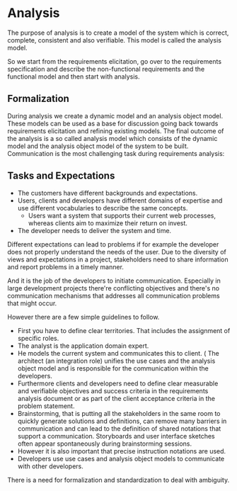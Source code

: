 # Analysis

The purpose of analysis is to create a model of the system which is correct,
complete, consistent and also verifiable.
This model is called the analysis model.

So we start from the requirements elicitation, go over to the requirements specification
and describe the non-functional requirements and the functional model and then start with
analysis.

## Formalization

During analysis we create a dynamic model and an analysis object model.
These models can be used as a base for discussion going back towards requirements elicitation
and refining existing models.
The final outcome of the analysis is a so called analysis model which consists of the
dynamic model and the analysis object model of the system to be built.
Communication is the most challenging task during requirements analysis:


## Tasks and Expectations
* The customers have different backgrounds and expectations.
* Users, clients and developers have different domains of expertise and use different vocabularies
to describe the same concepts.
    *  Users want a system 
that supports their current web processes, whereas clients aim to maximize
their return on invest.
* The developer needs to deliver the system and time.

Different expectations can lead to problems if for example the developer does not properly
understand the needs of the user. Due to the diversity of views and expectations in a project, stakeholders need to share information
and report problems in a timely manner.

And it is the job of the developers to initiate communication.
Especially in large development projects there're conflicting objectives and there's no communication
mechanisms that addresses all communication problems that might occur.

However there are a few simple guidelines to follow.
* First you have to define clear territories. That includes the assignment of specific roles.
* The analyst is the application domain expert.
* He models the current system and communicates this to client.
( The architect (an integration role) unifies the use cases and the analysis object model
and is responsible for the communication within the developers.
* Furthermore clients and developers need to define clear measurable and verifiable objectives
and success criteria in the requirements analysis document or as part of the client acceptance
criteria in the problem statement.
* Brainstorming, that is putting all the stakeholders in the same room to quickly generate solutions
and definitions, can remove many barriers in communication and can lead to the definition
of shared notations that support a communication.
Storyboards and user interface sketches often appear spontaneously during brainstorming
sessions.
* However it is also important that precise instruction notations are used.
* Developers use use cases and analysis object models to communicate with other developers.


There is a need for formalization and standardization to deal with ambiguity.